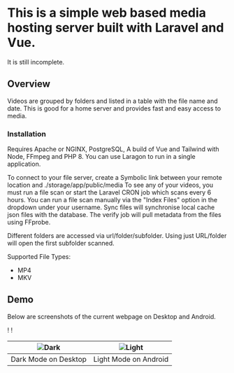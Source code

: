 # This is a simple web based media hosting server built with Laravel and Vue.
It is still incomplete.



## Overview

Videos are grouped by folders and listed in a table with the file name and date. 
This is good for a home server and provides fast and easy access to media. 

### Installation

Requires Apache or NGINX, PostgreSQL, A build of Vue and Tailwind with Node, FFmpeg and PHP 8. You can use Laragon to run in a single application.

To connect to your file server, create a Symbolic link between your remote location and ./storage/app/public/media
To see any of your videos, you must run a file scan or start the Laravel CRON job which scans every 6 hours.
You can run a file scan manually via the "Index Files" option in the dropdown under your username.
Sync files will synchronise local cache json files with the database. The verify job will pull metadata from the
files using FFprobe.

Different folders are accessed via url/folder/subfolder. Using just URL/folder will open the first subfolder scanned.

Supported File Types:
- MP4
- MKV

## Demo

Below are screenshots of the current webpage on Desktop and Android.

!
!

<!-- ![image](https://github.com/aminnausin/mediaServer/assets/83550431/495ba4cb-0e30-45e3-91b7-d3a3dae454b6) -->
<!-- ![image](https://github.com/aminnausin/mediaServer/assets/83550431/7df9dbe1-efec-4aad-ae64-df857f718480) -->
<!-- (https://github.com/aminnausin/mediaServer/assets/83550431/bdd531b0-85f9-499e-8f96-5d853f080cad)-->
<!-- (https://github.com/aminnausin/mediaServer/assets/83550431/5e99db0d-ca0d-477e-add4-fd2144790165)-->
|![Dark](https://github.com/user-attachments/assets/f0db341f-c3c8-44d0-8faf-a16e6f958726)|![Light](https://github.com/user-attachments/assets/ed82c114-940b-4ca1-ad8d-d2bab62f1851)|
|:-:|:-:|
|Dark Mode on Desktop|Light Mode on Android|
